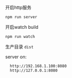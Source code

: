 开启http服务

```
npm run server
```


开启watch  build

```
npm run watch
```

生产目录 `dist`

server on:
```
  http://192.168.1.100:8080
  http://127.0.0.1:8080
```

